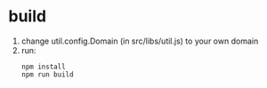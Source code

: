 # build
1. change util.config.Domain (in src/libs/util.js) to your own domain
2. run:
    ```
    npm install
    npm run build
    ```